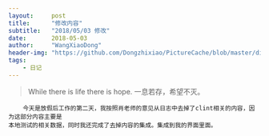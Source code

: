 ```yaml
---
layout:     post
title:      "修改内容"
subtitle:   "2018/05/03 修改"
date:       2018-05-03
author:     "WangXiaoDong"
header-img: "https://github.com/Dongzhixiao/PictureCache/blob/master/diaryPic/20180503.jpg?raw=true"
tags:
    - 日记
---
```


>While there is life there is hope.
一息若存，希望不灭。

```
    今天是放假后工作的第二天，我按照肖老师的意见从日志中去掉了clint相关的内容，因为这部分内容主要是
本地测试的相关数据，同时我还完成了去掉内容的集成。集成到我的界面里面。
```




